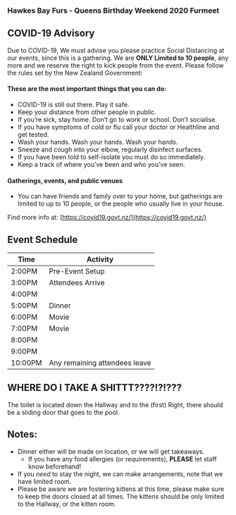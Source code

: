 ### Hawkes Bay Furs - Queens Birthday Weekend 2020 Furmeet

## COVID-19 Advisory

Due to COVID-19, We must advise you please practice Social Distancing at our events, since this is a gathering. We are **ONLY Limited to 10 people**, any more and we reserve the right to kick people from the event. Please follow the rules set by the New Zealand Government:

#### These are the most important things that you can do:

 * COVID-19 is still out there. Play it safe.
 * Keep your distance from other people in public.
 * If you’re sick, stay home. Don’t go to work or school. Don’t socialise.
 * If you have symptoms of cold or flu call your doctor or Healthline and get tested.
 * Wash your hands. Wash your hands. Wash your hands. 
 * Sneeze and cough into your elbow, regularly disinfect surfaces.
 * If you have been told to self-isolate you must do so immediately.
 * Keep a track of where you’ve been and who you’ve seen.
 
#### Gatherings, events, and public venues
 * You can have friends and family over to your home, but gatherings are limited to up to 10 people, or the people who usually live in your house.

Find more info at: [https://covid19.govt.nz/](https://covid19.govt.nz/)

## Event Schedule

| Time | Activity |
|---|---|
| 2:00PM | Pre-Event Setup |
| 3:00PM | Attendees Arrive |
| 4:00PM |  |
| 5:00PM | Dinner |
| 6:00PM | Movie |
| 7:00PM | Movie |
| 8:00PM |  |
| 9:00PM |  |
| 10:00PM | Any remaining attendees leave |

## WHERE DO I TAKE A SHITTT????!?!???

The toilet is located down the Hallway and to the (first) Right, there should be a sliding door that goes to the pool.

## Notes:
 * Dinner either will be made on location, or we will get takeaways.
    * If you have any food allergies (or requirements), **PLEASE** let staff know beforehand!
 * If you *need* to stay the night, we can make arrangements, note that we have limited room.  
 * Please be aware we are fostering kittens at this time, please make sure to keep the doors closed at all times. The kittens should be only limited to the Hallway, or the kitten room.
